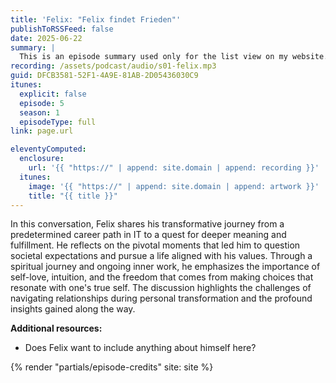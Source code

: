 ```yaml
---
title: 'Felix: "Felix findet Frieden"'
publishToRSSFeed: false
date: 2025-06-22
summary: |
  This is an episode summary used only for the list view on my website.
recording: /assets/podcast/audio/s01-felix.mp3
guid: DFCB3581-52F1-4A9E-81AB-2D05436030C9
itunes:
  explicit: false
  episode: 5
  season: 1
  episodeType: full
link: page.url

eleventyComputed:
  enclosure:
    url: '{{ "https://" | append: site.domain | append: recording }}'
  itunes:
    image: '{{ "https://" | append: site.domain | append: artwork }}'
    title: "{{ title }}"
---
```


In this conversation, Felix shares his transformative journey from a predetermined career path in IT to a quest for deeper meaning and fulfillment. He reflects on the pivotal moments that led him to question societal expectations and pursue a life aligned with his values. Through a spiritual journey and ongoing inner work, he emphasizes the importance of self-love, intuition, and the freedom that comes from making choices that resonate with one's true self. The discussion highlights the challenges of navigating relationships during personal transformation and the profound insights gained along the way.

**Additional resources:**

- Does Felix want to include anything about himself here?

{% render "partials/episode-credits" site: site %}
